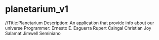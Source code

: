 # planetarium_v1

//Title:Planetarium 
Description: An application that provide info about our universe 
Programmer: 
  Ernesto E. Esguerra 
  Rupert Caingal 
  Christian Joy Salamat 
  Jimwell Seminiano

